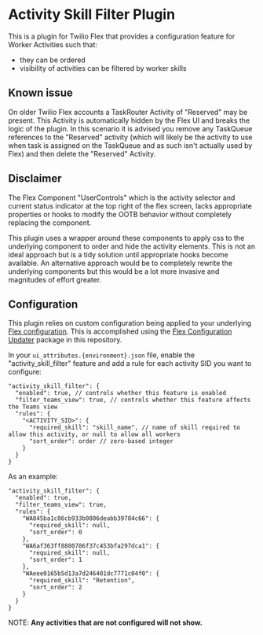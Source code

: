 # Activity Skill Filter Plugin

This is a plugin for Twilio Flex that provides a configuration feature for Worker Activities such that:

- they can be ordered
- visibility of activities can be filtered by worker skills

## Known issue

On older Twilio Flex accounts a TaskRouter Activity of "Reserved" may be present.  This Activity is automatically hidden by the Flex UI and breaks the logic of the plugin.  In this scenario it is advised you remove any TaskQueue references to the "Reserved" activity (which will likely be the activity to use when task is assigned on the TaskQueue and as such isn't actually used by Flex) and then delete the "Reserved" Activity.

## Disclaimer

The Flex Component "UserControls" which is the activity selector and current status indicator at the top right of the flex screen, lacks appropriate properties or hooks to modify the OOTB behavior without completely replacing the component.

This plugin uses a wrapper around these components to apply css to the underlying component to order and hide the activity elements.  This is not an ideal approach but is a tidy solution until appropriate hooks become available.  An alternative approach would be to completely rewrite the underlying components but this would be a lot more invasive and magnitudes of effort greater.

## Configuration

This plugin relies on custom configuration being applied to your underlying [Flex configuration](https://www.twilio.com/docs/flex/developer/ui/configuration#modifying-configuration-for-flextwiliocom). This is accomplished using the [Flex Configuration Updater](https://github.com/twilio-professional-services/twilio-proserv-flex-project-template/tree/main/flex-config) package in this repository.

In your `ui_attributes.{environment}.json` file, enable the "activity_skill_filter" feature and add a rule for each activity SID you want to configure:

```
"activity_skill_filter": {
  "enabled": true, // controls whether this feature is enabled
  "filter_teams_view": true, // controls whether this feature affects the Teams view
  "rules": {
    "<ACTIVITY_SID>": {
      "required_skill": "skill_name", // name of skill required to allow this activity, or null to allow all workers
      "sort_order": order // zero-based integer
    }
  }
}
```

As an example:

```
"activity_skill_filter": {
  "enabled": true,
  "filter_teams_view": true,
  "rules": {
    "WA845ba1c86cb933b0806deabb39784c66": {
      "required_skill": null,
      "sort_order": 0
    },
    "WA6af363ff8880786f37c453bfa297dca1": {
      "required_skill": null,
      "sort_order": 1
    },
    "WAeee0165b5d13a7d246401dc7771c04f0": {
      "required_skill": "Retention",
      "sort_order": 2
    }
  }
}
```

NOTE: **Any activities that are not configured will not show.**